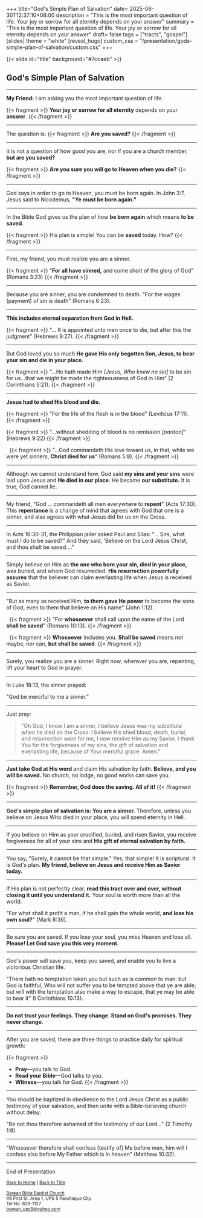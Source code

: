 +++
title="God's Simple Plan of Salvation"
date= 2025-06-30T12:37:10+08:00
description = "This is the most important question of life. Your joy or sorrow for all eternity depends on your answer"
summary = "This is the most important question of life. Your joy or sorrow for all eternity depends on your answer"
draft= false
tags = ["tracts", "gospel"]
[slides]
  theme = "white"
[reveal_hugo]
  custom_css = "/presentation/gods-simple-plan-of-salvation/custom.css"
+++

{{< slide id="title" background="#7ccaeb"  >}}

## God's Simple Plan of Salvation

---


<b class="redtext">My Friend:</b> I am asking you the most important question of life.

{{< fragment >}}
**Your joy or sorrow for all eternity** depends on your **answer**.
{{< /fragment >}}

---

The question is:
{{< fragment >}}
<b>Are you saved?</b>
{{< /fragment >}}

---

It is not a question of how good you are,
nor if you are a church member, **but are you saved?** 

{{< fragment >}}
**Are you sure you will go to Heaven when you die?**
{{< /fragment >}}

---

God says in order to go to Heaven, you must be born again. In John 3:7, Jesus said to Nicodemus, <b class="redtext">"Ye must be born again."</b>

---

In the Bible God gives us the plan of how **be born again** which means **to be saved**. 

{{< fragment >}}
His plan is simple! You can be **saved** today. How?
{{< /fragment >}}

---


First, my friend, you must realize you are a sinner. 

{{< fragment >}}
<span class="redtext">"**For all have sinned,** and come short of the glory of God"</span> (Romans 3:23)
{{< /fragment >}}

---

Because you are sinner, you are condemned to death. <span class="redtext">"For the wages </span>(payment) <span class="redtext">of sin is death"</span> (Romans 6:23). 

---
**This includes eternal separation from God in Hell.**

{{< fragment >}}
<span class="redtext">"... It is appointed unto men once to die, but after this the judgment"</span> (Hebrews 9:27).
{{< /fragment >}}

---

But God loved you so much **He gave His only begotten Son, Jesus, to bear your sin and die in your place.** 

{{< fragment >}}
<span class="redtext">"...He hath made Him</span> *[Jesus, Who knew no sin]* <span class="redtext">to be sin for us...that we might be made the righteousness of God in Him"</span> (2 Corinthians 5:21).
{{< /fragment >}}

---

**Jesus had to shed His blood and die.** 

{{< fragment >}}
<span class="redtext">"For the life of the flesh is in the blood"</span> (Leviticus 17:11). 
{{< /fragment >}}
&nbsp;

{{< fragment >}}
<span class="redtext">"...without shedding of blood is no remission</span> *[pardon]*" (Hebrews 9:22)
{{< /fragment >}}

&nbsp;
{{< fragment >}}
<span class="redtext">"...God commandeth His love toward us, in that, while we were yet sinners, **Christ died for us**"</span> (Romans 5:8).
{{< /fragment >}}


---

Although we cannot understand how, God said **my sins and your sins** were laid upon Jesus and **He died in our place**. He became **our substitute.** It is true, God cannot lie.

---

My friend, <span class="redtext">"God ... commandeth all men everywhere to **repent**"</span> (Acts 17:30). This **repentance** is a change of mind that agrees with God that one is a sinner, and also agrees with what Jesus did for us on the Cross.

---

In Acts 16:30-31, the Philippian jailer asked Paul and Silas: <span class="redtext">"... Sirs, what must I do to be saved?" And they said, 'Believe on the Lord Jesus Christ, and thou shalt be saved...."</span>

---

Simply believe on Him as **the one who bore your sin, died in your place,** was buried, and whom God resurrected. **His resurrection powerfully assures** that the believer can claim everlasting life when Jesus is received as Savior.

---

<span class="redtext">"But as many as received Him, **to them gave He power** to become the sons of God, even to them that believe on His name"</span> (John 1:12).

&nbsp;
{{< fragment >}}
<span class="redtext">"For **whosoever** shall call upon the name of the Lord **shall be saved**"</span> (Romans 10:13).
{{< /fragment >}}

&nbsp;
{{< fragment >}}
**Whosoever** includes you. **Shall be saved** means not maybe, nor can, **but shall be saved**.
{{< /fragment >}}

---

Surely, you realize you are a sinner. Right now, wherever you are, repenting, lift your heart to God in prayer.

---

In Luke 18:13, the sinner prayed: 

<span class="redtext">"God be merciful to me a sinner."</span>

---

Just pray: 

>"Oh God, I know I am a sinner, I believe Jesus was my substitute when he died on the Cross. I believe His shed blood, death, burial, and resurrection were for me, I now receive Him as my Savior. I thank You for the forgiveness of my sins, the gift of salvation and everlasting life, because of Your merciful grace. Amen."

---

**Just take God at His word** and claim His salvation by faith. **Believe, and you will be saved.** No church, no lodge, no good works can save you. 

{{< fragment >}}
**Remember, God does the saving. All of it!**
{{< /fragment >}}

---

**God's simple plan of salvation is: You are a sinner.** Therefore, unless you believe on Jesus Who died in your place, you will spend eternity in Hell.

---

If you believe on Him as your crucified, buried, and risen Savior, you receive forgiveness for all of your sins and **His gift of eternal salvation by faith.**

---

You say, "Surely, it cannot be that simple." Yes, that simple! It is scriptural. It is God's plan. **My friend, believe on Jesus and receive Him as Savior today.**

---

If His plan is not perfectly clear, **read this tract over and over, without closing it until you understand it.** Your soul is worth more than all the world.

<span class="redtext">"For what shall it profit a man, if he shall gain the whole world, **and lose his own soul?**"</span> (Mark 8:36).

---

Be sure you are saved. If you lose your soul, you miss Heaven and lose all. **Please! Let God save you this very moment.**

---

God's power will save you, keep you saved, and enable you to live a victorious Christian life. 

<span class="redtext">"There hath no temptation taken you but such as is common to man: but God is faithful, Who will not suffer you to be tempted above that ye are able; but will with the temptation also make a way to escape, that ye may be able to bear it"</span> (I Corinthians 10:13).

---

**Do not trust your feelings. They change. Stand on God's promises. They never change.** 

---

After you are saved, there are three things to practice daily for spiritual growth: 

{{< fragment >}}
- **Pray**—you talk to God. 
- **Read your Bible**—God talks to you. 
- **Witness**—you talk for God.
{{< /fragment >}}

---

You should be baptized in obedience to the Lord Jesus Christ as a public testimony of your salvation, and then unite with a Bible-believing church without delay. 

<span class="redtext">"Be not thou therefore ashamed of the testimony of our Lord..."</span> (2 Timothy 1:8).

---

<span class="redtext">"Whosoever therefore shall confess [testify of] Me before men, him will I confess also before My Father which is in heaven"</span> (Matthew 10:32).

---

End of Presentation
<p>
<small>
<a href="/">Back to Home</a> | <a href="#title">Back to Title</a>
</small>
</p>
<small>
<a href="https://www.bereanbbc.org/" rel="nofollow" target="_blank">Berean Bible Baptist Church</a><br/>
#6 First St. Area 1, UPS 5 Parañaque City <br/>
Tel No. 829-1127<br/>
<a href="mailto:berean_ups5@yahoo.com">berean_ups5@yahoo.com</a>

</small>


